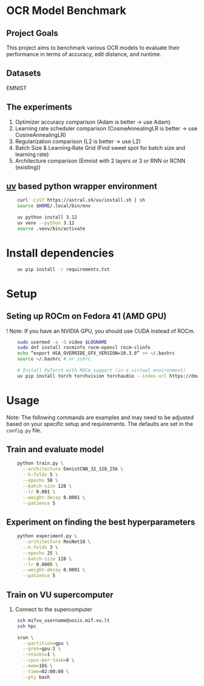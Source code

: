 # OCR Model Benchmark

## Project Goals

This project aims to benchmark various OCR models to evaluate their performance in terms of
accuracy, edit distance, and runtime.

## Datasets
EMNIST

## The experiments
1. Optimizer accuracy comparison (Adam is better -> use Adam)
2. Learning rate scheduler comparison (CosineAnnealingLR is better -> use CosineAnnealingLR)
3. Regularization comparison (L2 is better -> use L2)
4. Batch Size & Learning‐Rate Grid (Find sweet spot for batch size and learning rate)
5. Architecture comparison (Emnist with 2 layers or 3 or RNN or RCNN (existing))


## [uv](https://github.com/astral-sh/uv) based python wrapper environment
```bash
    curl -LsSf https://astral.sh/uv/install.sh | sh
    source $HOME/.local/bin/env
    
    uv python install 3.12
    uv venv --python 3.12
    source .venv/bin/activate
```

# Install dependencies
```bash
    uv pip install -r requirements.txt
```

# Setup
## Seting up ROCm on Fedora 41 (AMD GPU)
! Note: If you have an NVIDIA GPU, you should use CUDA instead of ROCm.
```bash
    sudo usermod -a -G video $LOGNAME
    sudo dnf install rocminfo rocm-opencl rocm-clinfo
    echo “export HSA_OVERRIDE_GFX_VERSION=10.3.0” >> ~/.bashrc
    source ~/.bashrc # or zshrc
    
    # Install PyTorch with ROCm support (in a virtual environment)
    uv pip install torch torchvision torchaudio --index-url https://download.pytorch.org/whl/rocm6.2
```

# Usage
Note: The following commands are examples and may need to be adjusted based on your specific setup and requirements.
The defaults are set in the `config.py` file.
## Train and evaluate model

```bash
    python train.py \
      --architecture EmnistCNN_32_128_256 \
      --k-folds 5 \
      --epochs 50 \
      --batch-size 128 \
      --lr 0.001 \
      --weight-decay 0.0001 \
      --patience 5
```

## Experiment on finding the best hyperparameters
```bash
    python experiment.py \
      --architecture ResNet18 \
      --k-folds 3 \
      --epochs 25 \
      --batch-size 128 \
      --lr 0.0005 \
      --weight-decay 0.0001 \
      --patience 5
```

## Train on VU supercomputer
1. Connect to the supercomputer
```bash
    ssh mifvu_username@uosis.mif.vu.lt
    ssh hpc
    
    srun \
      --partition=gpu \
      --gres=gpu:1 \
      --ntasks=1 \
      --cpus-per-task=8 \
      --mem=16G \
      --time=02:00:00 \
      --pty bash
```